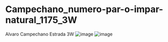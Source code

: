 # Campechano_numero-par-o-impar-natural_1175_3W
Alvaro Campechano Estrada 3W
![image](https://github.com/user-attachments/assets/5c1f66c6-0bd7-4a4c-8b8d-1ca099af9579)
![image](https://github.com/user-attachments/assets/d1427151-3869-4bc1-bc68-0cd8a646f38a)
